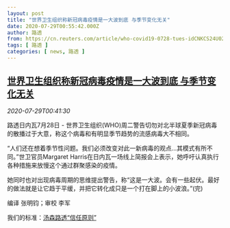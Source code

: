 ```yaml
---
layout: post
title: "世界卫生组织称新冠病毒疫情是一大波到底 与季节变化无关"
date: 2020-07-29T00:55:42.000Z
author: 路透
from: https://cn.reuters.com/article/who-covid19-0728-tues-idCNKCS24U027
tags: [ 路透 ]
categories: [ news, 路透 ]
---
```

<!--1595984142000-->
[世界卫生组织称新冠病毒疫情是一大波到底 与季节变化无关](https://cn.reuters.com/article/who-covid19-0728-tues-idCNKCS24U027)
------

<div>
<div><i>2020-07-29T00:41:30</i></div><div class="StandardArticleBody_body"><p>路透日内瓦7月28日 - 世界卫生组织(WHO)周二警告切勿对北半球夏季新冠病毒的散播过于大意，称这个病毒和有明显季节趋势的流感病毒大不相同。 </p><p>“人们还在想着季节性问题。我们必须改变对此一新病毒的观点...其模式有所不同。”世卫官员Margaret Harris在日内瓦一场线上简报会上表示，她呼吁认真执行各种措施来放慢这个通过群聚感染的疫情。 </p><p>她同时也对出现病毒周期的思维提出警告，称“这是一大波。会有一些起伏。最好的做法就是让它趋于平缓，并把它转化成只是一个打在脚上的小波浪。”(完) </p><div class="Attribution_container"><div class="Attribution_attribution"><p class="Attribution_content">编译 张明钧；审校 李军 </p></div></div><div class="StandardArticleBody_trustBadgeContainer"><span class="StandardArticleBody_trustBadgeTitle">我们的标准：</span><span class="trustBadgeUrl"><a href="https://www.thomsonreuters.cn/content/dam/openweb/documents/pdf/china/brochures/about-us-1.pdf">汤森路透“信任原则”</a></span></div></div>
</div>
